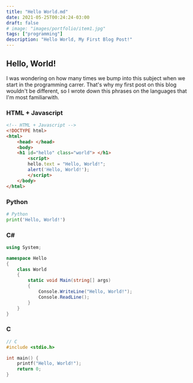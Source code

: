 ```yaml
---
title: "Hello World.md"
date: 2021-05-25T00:24:24-03:00
draft: false
# image: "images/portfolio/item1.jpg"
tags: ["programming"]
description: "Hello World, My First Blog Post!"
---
```


## Hello, World!

I was wondering on how many times we bump into this subject when we start in the programming carrer.
That's why my first post on this blog wouldn't be different, so I wrote down this phrases on the languages that I'm most familiarwith.

### HTML + Javascript

```HTML
<!-- HTML + Javascript -->
<!DOCTYPE html>
<html>
    <head> </head>
    <body>
	<h1 id="hello" class="world"> </h1>
        <script>
		hello.text = "Hello, World!";
		alert('Hello, World!');
        </script>
    </body>
</html>
```

### Python

```python
# Python
print('Hello, World!')
```

### C#

```C#
using System;

namespace Hello
{
    class World
    {
        static void Main(string[] args)
        {
            Console.WriteLine("Hello, World!");
            Console.ReadLine();
        }
    }
}
```

### C

```C
// C
#include <stdio.h>

int main() {
    printf("Hello, World!");
    return 0;
}

```
